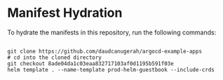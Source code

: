 
# Manifest Hydration

To hydrate the manifests in this repository, run the following commands:

```shell

git clone https://github.com/daudcanugerah/argocd-example-apps
# cd into the cloned directory
git checkout 8ade04da1c03eaa832717103af0d1195b591f03e
helm template . --name-template prod-helm-guestbook --include-crds
```